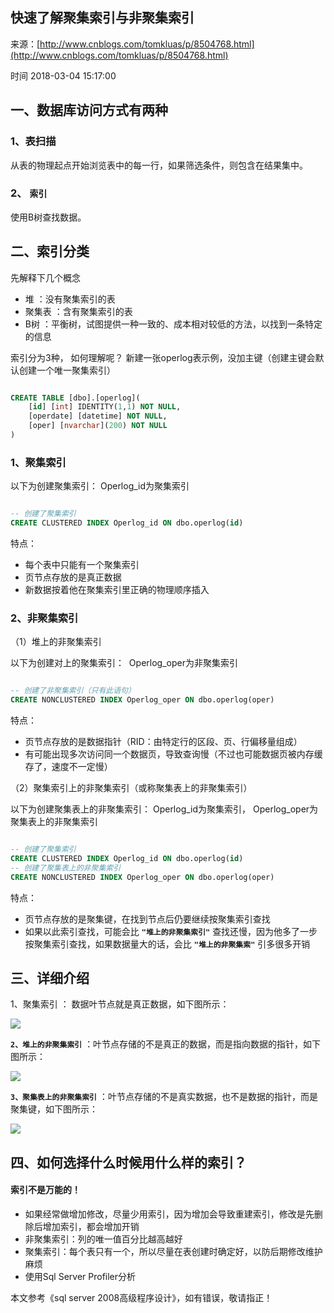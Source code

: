## 快速了解聚集索引与非聚集索引

来源：[http://www.cnblogs.com/tomkluas/p/8504768.html](http://www.cnblogs.com/tomkluas/p/8504768.html)

时间 2018-03-04 15:17:00

 
## 一、数据库访问方式有两种
 
### 1、表扫描 
 
从表的物理起点开始浏览表中的每一行，如果筛选条件，则包含在结果集中。
 
### 2、 **`索引`**   
 
使用B树查找数据。
 
## 二、索引分类
 
先解释下几个概念
 

* 堆 ：没有聚集索引的表   
* 聚集表 ：含有聚集索引的表   
* B树 ：平衡树，试图提供一种一致的、成本相对较低的方法，以找到一条特定的信息   
 

索引分为3种， 如何理解呢？ 新建一张operlog表示例，没加主键（创建主键会默认创建一个唯一聚集索引）

```sql

CREATE TABLE [dbo].[operlog](
    [id] [int] IDENTITY(1,1) NOT NULL,
    [operdate] [datetime] NOT NULL,
    [oper] [nvarchar](200) NOT NULL
) 

```
 
### 1、聚集索引 
 
以下为创建聚集索引： Operlog_id为聚集索引 

```sql

-- 创建了聚集索引
CREATE CLUSTERED INDEX Operlog_id ON dbo.operlog(id)

```
 
特点：
 

* 每个表中只能有一个聚集索引  
* 页节点存放的是真正数据  
* 新数据按着他在聚集索引里正确的物理顺序插入  
 

### 2、非聚集索引 
 
（1）堆上的非聚集索引
 
以下为创建对上的聚集索引：  Operlog_oper为非聚集索引 

```sql

-- 创建了非聚集索引（只有此语句）
CREATE NONCLUSTERED INDEX Operlog_oper ON dbo.operlog(oper)

```
 
特点：
 

* 页节点存放的是数据指针（RID：由特定行的区段、页、行偏移量组成）  
* 有可能出现多次访问同一个数据页，导致查询慢（不过也可能数据页被内存缓存了，速度不一定慢）  
 

 （2）聚集索引上的非聚集索引（或称聚集表上的非聚集索引）    
 
以下为创建聚集表上的非聚集索引： Operlog_id为聚集索引， Operlog_oper为聚集表上的非聚集索引 

```sql

-- 创建了聚集索引
CREATE CLUSTERED INDEX Operlog_id ON dbo.operlog(id)
-- 创建了聚集表上的非聚集索引
CREATE NONCLUSTERED INDEX Operlog_oper ON dbo.operlog(oper)

```
 
特点：
 

* 页节点存放的是聚集键，在找到节点后仍要继续按聚集索引查找  
* 如果以此索引查找，可能会比 **`"堆上的非聚集索引"`**  查找还慢，因为他多了一步按聚集索引查找，如果数据量大的话，会比 **`"堆上的非聚集索"`**  引多很多开销   
 

## 三、详细介绍
 
1、聚集索引 ： 数据叶节点就是真正数据，如下图所示： 
 

![][0]
 
**`2、堆上的非聚集索引`**   ：叶节点存储的不是真正的数据，而是指向数据的指针，如下图所示： 
 

![][1]
 
**`3、聚集表上的非聚集索引`**   ：叶节点存储的不是真实数据，也不是数据的指针，而是聚集键，如下图所示： 
 

![][2]
 
## 四、如何选择什么时候用什么样的索引？
 
#### 索引不是万能的！
 

* 如果经常做增加修改，尽量少用索引，因为增加会导致重建索引，修改是先删除后增加索引，都会增加开销  
* 非聚集索引：列的唯一值百分比越高越好  
* 聚集索引：每个表只有一个，所以尽量在表创建时确定好，以防后期修改维护麻烦  
* 使用Sql Server Profiler分析  
 

本文参考《sql server 2008高级程序设计》，如有错误，敬请指正！
 


[0]: ./img/n6RbquA.png
[1]: ./img/eUB7Fnz.png
[2]: ./img/fMRNBbQ.png